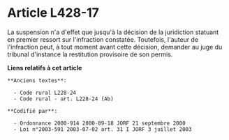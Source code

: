 # Article L428-17

La suspension n'a d'effet que jusqu'à la décision de la juridiction statuant en premier ressort sur l'infraction constatée.
Toutefois, l'auteur de l'infraction peut, à tout moment avant cette décision, demander au juge du tribunal d'instance la
restitution provisoire de son permis.

**Liens relatifs à cet article**

	**Anciens textes**:

	  - Code rural L228-24
	  - Code rural - art. L228-24 (Ab)

	**Codifié par**:

	  - Ordonnance 2000-914 2000-09-18 JORF 21 septembre 2000
	  - Loi n°2003-591 2003-07-02 art. 31 I JORF 3 juillet 2003
